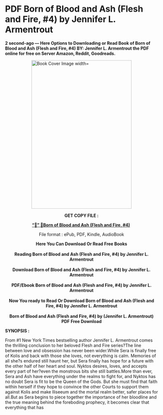 # PDF Born of Blood and Ash (Flesh and Fire, #4) by Jennifer L. Armentrout
<p><strong>2 second-ago &mdash; Here Options to Downloading or Read Book of Born of Blood and Ash (Flesh and Fire, #4) BY: Jennifer L. Armentrout the PDF online for free on Server Amazon, Reddit, Goodreads.</strong></p><p><a href="https://educationsharingacademy.cloud/?book=196787830-born-of-blood-and-ash"><img style="display: block; margin-left: auto; margin-right: auto;" src="https://i.gr-assets.com/images/S/compressed.photo.goodreads.com/books/1710354619l/196787830.jpg" alt="Book Cover Image width=" width="330" height="488" /></a></p><p style="text-align: center;"><strong>GET COPY FILE :</strong></p><p style="text-align: center;"><strong><a href="https://educationsharingacademy.cloud/?book=196787830-born-of-blood-and-ash" target="_blank" rel="noopener">“📢” 🔗Born of Blood and Ash (Flesh and Fire, #4)</a>&nbsp;</strong></p><p style="text-align: center;">File format : ePub, PDF, Kindle, AudioBook</p><div style="text-align: center;"><strong>Here You Can Download Or Read Free Books</strong></div><div style="text-align: center;">&nbsp;</div><div style="text-align: center;"><strong>Reading Born of Blood and Ash (Flesh and Fire, #4) by Jennifer L. Armentrout</strong></div><div style="text-align: center;">&nbsp;</div><div style="text-align: center;"><strong>Download Born of Blood and Ash (Flesh and Fire, #4) by Jennifer L. Armentrout</strong></div><div style="text-align: center;">&nbsp;</div><div style="text-align: center;"><strong>PDF/Ebook Born of Blood and Ash (Flesh and Fire, #4) by Jennifer L. Armentrout</strong></div><div style="text-align: center;">&nbsp;</div><div style="text-align: center;"><strong>Now You ready to Read Or Download Born of Blood and Ash (Flesh and Fire, #4) by Jennifer L. Armentrout</strong></div><div style="text-align: center;">&nbsp;</div><div style="text-align: center;"><strong>Born of Blood and Ash (Flesh and Fire, #4) by (Jennifer L. Armentrout) PDF Free Download</strong></div><p><strong>SYNOPSIS :</strong></p><p>From #1 New York Times bestselling author Jennifer L. Armentrout comes the thrilling conclusion to her beloved Flesh and Fire series?The line between love and obsession has never been wider.While Sera is finally free of Kolis and back with those she loves, not everything is calm. Memories of all she?s endured still haunt her, but Sera finally has hope for a future with the other half of her heart and soul. Nyktos desires, loves, and accepts every part of her?even the monstrous bits she still battles.More than ever, Sera and Ash have everything under the realms to fight for, and Nyktos has no doubt Sera is fit to be the Queen of the Gods. But she must find that faith within herself if they hope to convince the other Courts to support them against Kolis and make Iliseeum and the mortal realm better, safer places for all.But as Sera begins to piece together the importance of her bloodline and the true meaning behind the foreboding prophecy, it becomes clear that everything that has </p>
